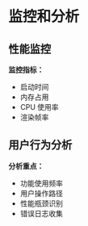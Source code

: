 # 监控和分析

## 性能监控

**监控指标：**
- 启动时间
- 内存占用
- CPU 使用率
- 渲染帧率

## 用户行为分析

**分析重点：**
- 功能使用频率
- 用户操作路径
- 性能瓶颈识别
- 错误日志收集